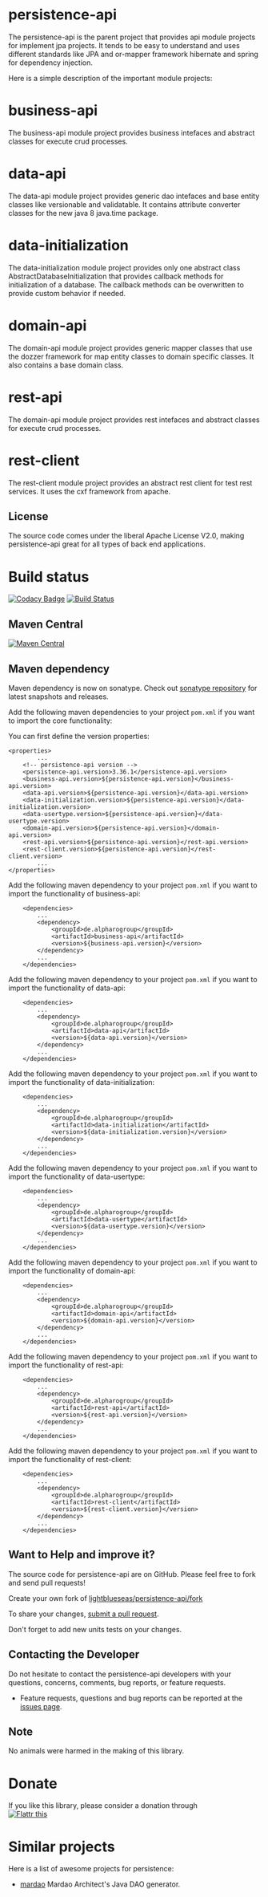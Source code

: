 persistence-api
====================


The persistence-api is the parent project that provides api module projects for implement jpa projects. It tends to be easy to understand and uses different standards like JPA and or-mapper framework hibernate and spring for dependency injection.

Here is a simple description of the important module projects:


# business-api

The business-api module project provides business intefaces and abstract classes for execute crud processes.


# data-api

The data-api module project provides generic dao intefaces and base entity classes like versionable and validatable.
It contains attribute converter classes for the new java 8 java.time package.


# data-initialization

The data-initialization module project provides only one abstract class AbstractDatabaseInitialization that provides callback methods for initialization of a database. The callback methods can be overwritten to provide custom behavior if needed.


# domain-api

The domain-api module project provides generic mapper classes that use the dozzer framework for map entity classes to domain specific classes. It also contains a base domain class.

# rest-api

The domain-api module project provides rest intefaces and abstract classes for execute crud processes.

# rest-client

The rest-client module project provides an abstract rest client for test rest services. It uses the cxf framework from apache.


## License

The source code comes under the liberal Apache License V2.0, making persistence-api great for all types of back end applications.


# Build status
[![Codacy Badge](https://api.codacy.com/project/badge/Grade/be62e9b55fb444818a70be678a5a1fb8)](https://www.codacy.com/app/tatjana19/persistence-api?utm_source=github.com&utm_medium=referral&utm_content=lightblueseas/persistence-api&utm_campaign=badger)
[![Build Status](https://travis-ci.org/lightblueseas/persistence-api.svg?branch=master)](https://travis-ci.org/lightblueseas/persistence-api)

## Maven Central

[![Maven Central](https://maven-badges.herokuapp.com/maven-central/de.alpharogroup/persistence-api/badge.svg)](https://maven-badges.herokuapp.com/maven-central/de.alpharogroup/persistence-api)

## Maven dependency

Maven dependency is now on sonatype.
Check out [sonatype repository](https://oss.sonatype.org/index.html#nexus-search;gav~de.alpharogroup~persistence-api~~~) for latest snapshots and releases.

Add the following maven dependencies to your project `pom.xml` if you want to import the core functionality:

You can first define the version properties:

	<properties>
			...
		<!-- persistence-api version -->
		<persistence-api.version>3.36.1</persistence-api.version>
		<business-api.version>${persistence-api.version}</business-api.version>
		<data-api.version>${persistence-api.version}</data-api.version>
		<data-initialization.version>${persistence-api.version}</data-initialization.version>
		<data-usertype.version>${persistence-api.version}</data-usertype.version>
		<domain-api.version>${persistence-api.version}</domain-api.version>
		<rest-api.version>${persistence-api.version}</rest-api.version>
		<rest-client.version>${persistence-api.version}</rest-client.version>
			...
	</properties>

Add the following maven dependency to your project `pom.xml` if you want to import the functionality of business-api:

		<dependencies>
			...
			<dependency>
				<groupId>de.alpharogroup</groupId>
				<artifactId>business-api</artifactId>
				<version>${business-api.version}</version>
			</dependency>
			...
		</dependencies>

Add the following maven dependency to your project `pom.xml` if you want to import the functionality of data-api:

		<dependencies>
			...
			<dependency>
				<groupId>de.alpharogroup</groupId>
				<artifactId>data-api</artifactId>
				<version>${data-api.version}</version>
			</dependency>
			...
		</dependencies>

Add the following maven dependency to your project `pom.xml` if you want to import the functionality of data-initialization:

		<dependencies>
			...
			<dependency>
				<groupId>de.alpharogroup</groupId>
				<artifactId>data-initialization</artifactId>
				<version>${data-initialization.version}</version>
			</dependency>
			...
		</dependencies>

Add the following maven dependency to your project `pom.xml` if you want to import the functionality of data-usertype:

		<dependencies>
			...
			<dependency>
				<groupId>de.alpharogroup</groupId>
				<artifactId>data-usertype</artifactId>
				<version>${data-usertype.version}</version>
			</dependency>
			...
		</dependencies>

Add the following maven dependency to your project `pom.xml` if you want to import the functionality of domain-api:

		<dependencies>
			...
			<dependency>
				<groupId>de.alpharogroup</groupId>
				<artifactId>domain-api</artifactId>
				<version>${domain-api.version}</version>
			</dependency>
			...
		</dependencies>

Add the following maven dependency to your project `pom.xml` if you want to import the functionality of rest-api:

		<dependencies>
			...
			<dependency>
				<groupId>de.alpharogroup</groupId>
				<artifactId>rest-api</artifactId>
				<version>${rest-api.version}</version>
			</dependency>
			...
		</dependencies>

Add the following maven dependency to your project `pom.xml` if you want to import the functionality of rest-client:

		<dependencies>
			...
			<dependency>
				<groupId>de.alpharogroup</groupId>
				<artifactId>rest-client</artifactId>
				<version>${rest-client.version}</version>
			</dependency>
			...
		</dependencies>


## Want to Help and improve it? ###

The source code for persistence-api are on GitHub. Please feel free to fork and send pull requests!

Create your own fork of [lightblueseas/persistence-api/fork](https://github.com/lightblueseas/persistence-api/fork)

To share your changes, [submit a pull request](https://github.com/lightblueseas/persistence-api/pull/new/master).

Don't forget to add new units tests on your changes.

## Contacting the Developer

Do not hesitate to contact the persistence-api developers with your questions, concerns, comments, bug reports, or feature requests.
- Feature requests, questions and bug reports can be reported at the [issues page](https://github.com/lightblueseas/persistence-api/issues).

## Note

No animals were harmed in the making of this library.

# Donate

If you like this library, please consider a donation through  
<a href="https://flattr.com/submit/auto?fid=r7vp62&url=https%3A%2F%2Fgithub.com%2Flightblueseas%2Fpersistence-api" target="_blank">	
<img src="http://button.flattr.com/flattr-badge-large.png" alt="Flattr this" title="Flattr this" border="0">
</a>

# Similar projects

Here is a list of awesome projects for persistence:

* [mardao](https://github.com/sosandstrom/mardao) Mardao Architect's Java DAO generator.
 

